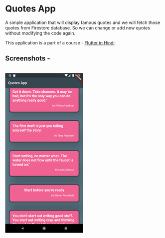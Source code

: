 # Quotes App
A simple application that will display famous quotes and we will fetch those quotes from Firestore database. So we can change or add new quotes without modifying the code again. 

This application is a part of a course - <a href="https://www.youtube.com/playlist?list=PLjC8JXsSUrrhTkfCs3P_Gp_Q31YFravzm">Flutter in Hindi</a>

<h2> Screenshots -</h2><br>
<div>
<img src="Screenshot1.png"  width=250, height=512, style="display:inline-block;">
</div>

